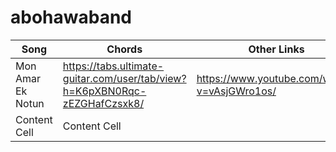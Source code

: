 # abohawaband 

Song          | Chords       | Other Links
------------- | -------------|-------------
Mon Amar Ek Notun | https://tabs.ultimate-guitar.com/user/tab/view?h=K6pXBN0Rqc-zEZGHafCzsxk8/ | https://www.youtube.com/watch?v=vAsjGWro1os/
Content Cell  | Content Cell |
